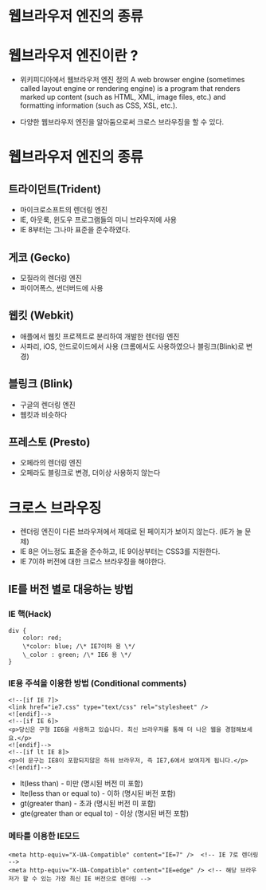 웹브라우저 엔진의 종류
================

# 웹브라우저 엔진이란 ?
* 위키피디아에서 웹브라우저 엔진 정의
    A web browser engine (sometimes called layout engine or rendering engine) is a program that renders marked up content (such as HTML, XML, image files, etc.) and formatting information (such as CSS, XSL, etc.).

* 다양한 웹브라우저 엔진을 알아둠으로써 크로스 브라우징을 할 수 있다.

# 웹브라우저 엔진의 종류
## 트라이던트(Trident)
* 마이크로소프트의 렌더링 엔진
* IE, 아웃룩, 윈도우 프로그램들의 미니 브라우저에 사용
* IE 8부터는 그나마 표준을 준수하였다.

## 게코 (Gecko)
* 모질라의 렌더링 엔진
* 파이어폭스, 썬더버드에 사용

## 웹킷 (Webkit)
* 애플에서 웹킷 프로젝트로 분리하여 개발한 렌더링 엔진
* 사파리, iOS, 안드로이드에서 사용 (크롬에서도 사용하였으나 블링크(Blink)로 변경)

## 블링크 (Blink)
* 구글의 렌더링 엔진
* 웹킷과 비슷하다

## 프레스토 (Presto)
* 오페라의 렌더링 엔진
* 오페라도 블링크로 변경, 더이상 사용하지 않는다

# 크로스 브라우징
* 렌더링 엔진이 다른 브라우저에서 제대로 된 페이지가 보이지 않는다. (IE가 늘 문제)
* IE 8은 어느정도 표준을 준수하고, IE 9이상부터는 CSS3를 지원한다.
* IE 7이하 버전에 대한 크로스 브라우징을 해야한다.

## IE를 버전 별로 대응하는 방법
### IE 핵(Hack)
    div {
        color: red;
        \*color: blue; /\* IE7이하 용 \*/
        \_color : green; /\* IE6 용 \*/
    }

### IE용 주석을 이용한 방법 (Conditional comments)
    <!--[if IE 7]>
    <link href="ie7.css" type="text/css" rel="stylesheet" />
    <![endif]-->
    <!--[if IE 6]>
    <p>당신은 구형 IE6을 사용하고 있습니다. 최신 브라우저를 통해 더 나은 웹을 경험해보세요.</p>
    <![endif]-->
    <!--[if lt IE 8]>
    <p>이 문구는 IE8이 포함되지않은 하위 브라우저, 즉 IE7,6에서 보여지게 됩니다.</p>
    <![endif]-->

* lt(less than) - 미만 (명시된 버전 미 포함)
* lte(less than or equal to) - 이하 (명시된 버전 포함)
* gt(greater than) - 초과 (명시된 버전 미 포함)
* gte(greater than or equal to) - 이상 (명시된 버전 포함)

### 메타를 이용한 IE모드
    <meta http-equiv="X-UA-Compatible" content="IE=7" />  <!-- IE 7로 렌더링 -->
    <meta http-equiv="X-UA-Compatible" content="IE=edge" /> <!-- 해당 브라우저가 할 수 있는 가장 최신 IE 버전으로 렌더링 -->
